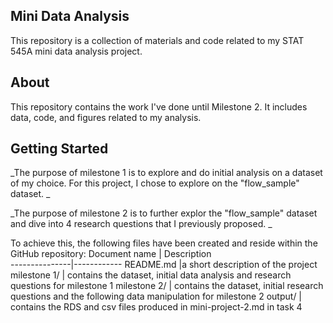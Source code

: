 ## Mini Data Analysis

This repository is a collection of materials and code related to my STAT 545A mini data analysis project.

## About

This repository contains the work I've done until Milestone 2. It includes data, code, and figures related to my analysis.

## Getting Started

_The purpose of milestone 1 is to explore and do initial analysis on a dataset of my choice. For this project, I chose to explore on the "flow_sample" dataset. _

_The purpose of milestone 2 is to further explor the "flow_sample" dataset and dive into 4 research questions that I previously proposed. _ 

To achieve this, the following files have been created and reside within the GitHub repository:
Document name  | Description     
---------------|------------
README.md |a short description of the project
milestone 1/ | contains the dataset, initial data analysis and research questions for milestone 1
milestone 2/ | contains the dataset, initial research questions and the following data manipulation for milestone 2
output/ | contains the RDS and csv files produced in mini-project-2.md in task 4

